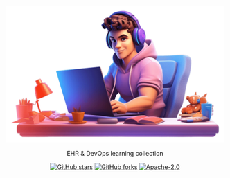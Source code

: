 <p align="center">
<img  alt="chodocs" src="./src/public/logo.png"/>
</p>

<p align="center">
EHR & DevOps learning collection
</p>

<p align="center">
<a href="https://github.com/LinkunGao/codespacex_blog" target="__blank"><img alt="GitHub stars" src="https://img.shields.io/github/stars/LinkunGao/codespacex_blog?style=social"></a>
<a href="https://github.com/LinkunGao/codespacex_blog/network"><img alt="GitHub forks" src="https://img.shields.io/github/forks/LinkunGao/codespacex_blog?style=social"></a>
<a href="https://github.com/LinkunGao/codespacex_blog" target="__blank"><img alt="Apache-2.0" src="https://img.shields.io/github/license/LinkunGao/codespacex_blog"></a>
